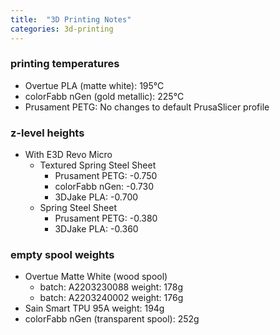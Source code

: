 ```yaml
---
title:  "3D Printing Notes"
categories: 3d-printing
---
```


### printing temperatures

- Overtue PLA (matte white): 195°C
- colorFabb nGen (gold metallic): 225°C
- Prusament PETG: No changes to default PrusaSlicer profile

### z-level heights

- With E3D Revo Micro
  - Textured Spring Steel Sheet
    - Prusament PETG: -0.750
    - colorFabb nGen: -0.730
    - 3DJake PLA: -0.700
  - Spring Steel Sheet
    - Prusament PETG: -0.380
    - 3DJake PLA: -0.360

### empty spool weights

- Overtue Matte White (wood spool)
  - batch: A2203230088 weight: 178g
  - batch: A2203240002 weight: 176g
- Sain Smart TPU 95A weight: 194g
- colorFabb nGen (transparent spool): 252g
